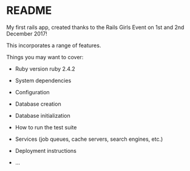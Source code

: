 # README

My first rails app, created thanks to the Rails Girls Event on 1st and 2nd December 2017!

This incorporates a range of features.

Things you may want to cover:

* Ruby version
  ruby 2.4.2

* System dependencies

* Configuration

* Database creation

* Database initialization

* How to run the test suite


* Services (job queues, cache servers, search engines, etc.)

* Deployment instructions

* ...
